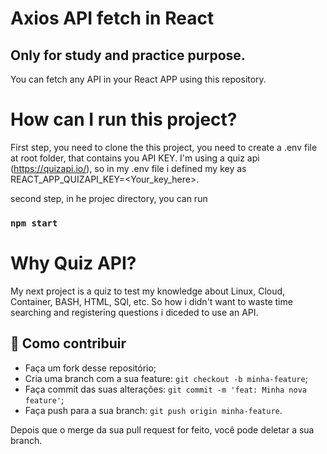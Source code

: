 # Axios API fetch in React

## Only for study and practice purpose.

You can fetch any API in your React APP using this repository.

# How can I run this project? 

First step, you need to clone the this project, you need to create a .env file at root folder, that contains you API KEY. I'm using a quiz api (https://quizapi.io/), so in my .env file i defined my key as REACT_APP_QUIZAPI_KEY=<Your_key_here>.

second step, in he projec directory, you can run 

### `npm start`

# Why Quiz API?

My next project is a quiz to test my knowledge about Linux, Cloud, Container, BASH, HTML, SQl, etc. So how i didn't want to waste time searching and registering questions i diceded to use an API.

## :thinking: Como contribuir

- Faça um fork desse repositório;
- Cria uma branch com a sua feature: `git checkout -b minha-feature`;
- Faça commit das suas alterações: `git commit -m 'feat: Minha nova feature'`;
- Faça push para a sua branch: `git push origin minha-feature`.

Depois que o merge da sua pull request for feito, você pode deletar a sua branch.
